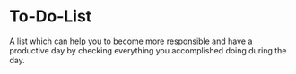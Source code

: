 # To-Do-List
A list which can help you to become more responsible and have a productive day by checking everything you accomplished doing during the day.

